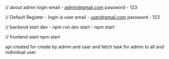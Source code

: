 // about admin login 
email - admin@gmail.com
password - 123


// Default Register - login is user
email - user@gmail.com 
password - 123

// backend start
dev - npm run dev
start - npm start

// frontend start
npm start

api created for create by admin and user and fetch task for admin to all and individual user
